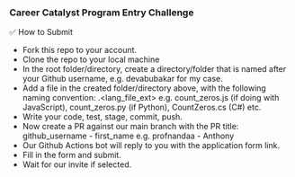 ### Career Catalyst Program Entry Challenge

✅ How to Submit


- Fork this repo to your account.
- Clone the repo to your local machine
- In the root folder/directory, create a directory/folder that is named after your Github username, e.g. devabubakar for my case.
- Add a file in the created folder/directory above, with the following naming convention: <preferred file name>.<lang_file_ext> e.g. count_zeros.js (if doing with JavaScript), count_zeros.py (if Python), CountZeros.cs (C#) etc.
- Write your code, test, stage, commit, push.
- Now create a PR against our main branch with the PR title: github_username - first_name e.g. profnandaa - Anthony
- Our Github Actions bot will reply to you with the application form link.
- Fill in the form and submit.
- Wait for our invite if selected.
